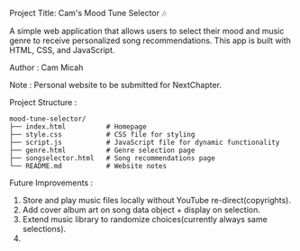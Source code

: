 Project Title: Cam's Mood Tune Selector 🎶

A simple web application that allows users to select their mood and music genre to receive personalized song recommendations. This app is built with HTML, CSS, and JavaScript.

Author : Cam Micah

Note : Personal website to be submitted for NextChapter. 

Project Structure :
```
mood-tune-selector/
├── index.html          # Homepage
├── style.css           # CSS file for styling
├── script.js           # JavaScript file for dynamic functionality
├── genre.html          # Genre selection page
├── songselector.html   # Song recommendations page
└── README.md           # Website notes
```

Future Improvements : 

1. Store and play music files locally without YouTube re-direct(copyrights).
2. Add cover album art on song data object + display on selection.
3. Extend music library to randomize choices(currently always same selections).
4. 
